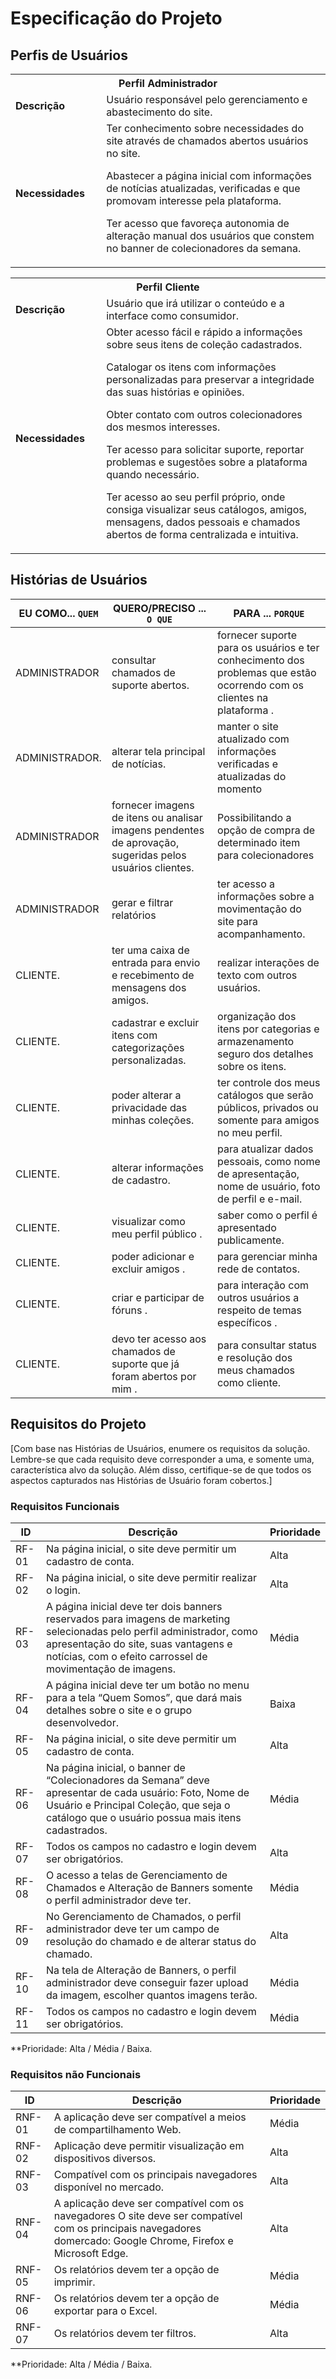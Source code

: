 # Especificação do Projeto

## Perfis de Usuários

<table>
<tbody>
<tr align=center>
<th colspan="2">Perfil Administrador </th>
</tr>
<tr>
<td width="150px"><b>Descrição</b></td>
<td width="600px">Usuário responsável pelo gerenciamento e abastecimento do site.</td>
</tr>
<tr>
<td><b>Necessidades</b></td>
<td>Ter conhecimento sobre necessidades do site através de chamados abertos usuários no site. 

Abastecer a página inicial com informações de notícias atualizadas, verificadas e que promovam interesse pela plataforma. 

Ter acesso que favoreça autonomia de alteração manual dos usuários que constem no banner de colecionadores da semana. </td>
</tr>
</tbody>
</table>

<table>
<tbody>
<tr align=center>
<th colspan="2">Perfil Cliente </th>
</tr>
<tr>
<td width="150px"><b>Descrição</b></td>
<td width="600px"> Usuário que irá utilizar o conteúdo e a interface como consumidor.</td>
</tr>
<tr>
<td><b>Necessidades</b></td>
<td>Obter acesso fácil e rápido a informações sobre seus itens de coleção cadastrados. 

Catalogar os itens com informações personalizadas para preservar a integridade das suas histórias e opiniões. 

Obter contato com outros colecionadores dos mesmos interesses. 

Ter acesso para solicitar suporte, reportar problemas e sugestões sobre a plataforma quando necessário. 

Ter acesso ao seu perfil próprio, onde consiga visualizar seus catálogos, amigos, mensagens, dados pessoais e chamados abertos de forma centralizada e intuitiva.</td>
</tr>
</tbody>
</table>


## Histórias de Usuários


|EU COMO... `QUEM`   | QUERO/PRECISO ... `O QUE` |PARA ... `PORQUE`                 |
|--------------------|---------------------------|----------------------------------|
|ADMINISTRADOR       | consultar chamados de suporte abertos. | fornecer suporte para os usuários e ter conhecimento dos problemas que estão ocorrendo com os clientes na plataforma . |
|ADMINISTRADOR.      | alterar tela principal de notícias.| manter o site atualizado com informações verificadas e atualizadas do momento  |
|ADMINISTRADOR       | fornecer imagens de itens ou analisar imagens pendentes de aprovação, sugeridas pelos usuários clientes.  | Possibilitando a opção de compra de determinado item para colecionadores  
|ADMINISTRADOR       | gerar e filtrar relatórios | ter acesso a informações sobre a movimentação do site para acompanhamento. |
|CLIENTE.            | ter uma caixa de entrada para envio e recebimento de mensagens dos amigos.|realizar interações de texto com outros usuários.  | 
|CLIENTE.            | cadastrar e excluir itens com categorizações personalizadas.|organização dos itens por categorias e armazenamento seguro dos detalhes sobre os itens.  |
|CLIENTE.            | poder alterar a privacidade das minhas coleções.|ter controle dos meus catálogos que serão públicos, privados ou somente para amigos no meu perfil.  | 
|CLIENTE.            | alterar informações de cadastro.|para atualizar dados pessoais, como nome de apresentação, nome de usuário, foto de perfil e e-mail.  |
|CLIENTE.            | visualizar como meu perfil público .| saber como o perfil é apresentado publicamente.  |
|CLIENTE.            | poder adicionar e excluir amigos .| para gerenciar minha rede de contatos.  |
|CLIENTE.            | criar e participar de fóruns .| para interação com outros usuários a respeito de temas específicos .  |
|CLIENTE.            | devo ter acesso aos chamados de suporte que já foram abertos por mim .| para consultar status e resolução dos meus chamados como cliente.  |




## Requisitos do Projeto

[Com base nas Histórias de Usuários, enumere os requisitos da solução. Lembre-se que cada requisito deve corresponder a uma, e somente uma, característica alvo da solução. Além disso, certifique-se de que todos os aspectos capturados nas Histórias de Usuário foram cobertos.]

### Requisitos Funcionais


|ID    | Descrição                | Prioridade |
|-------|---------------------------------|----|
| RF-01 |Na página inicial, o site deve permitir um cadastro de conta.|Alta | 
| RF-02 |Na página inicial, o site deve permitir realizar o login. |Alta |
| RF-03 |A página inicial deve ter dois banners reservados para imagens de marketing selecionadas pelo perfil administrador, como apresentação do site, suas vantagens e notícias, com o efeito carrossel de movimentação de imagens. |Média  |
| RF-04 |A página inicial deve ter um botão no menu para a tela “Quem Somos”, que dará mais detalhes sobre o site e o grupo desenvolvedor.|Baixa |
| RF-05 |Na página inicial, o site deve permitir um cadastro de conta.|Alta  |
| RF-06 |Na página inicial, o banner de “Colecionadores da Semana” deve apresentar de cada usuário: Foto, Nome de Usuário e Principal Coleção, que seja o catálogo que o usuário possua mais itens cadastrados.|Média |
| RF-07 |Todos os campos no cadastro e login devem ser obrigatórios.|Alta  |
| RF-08 |O acesso a telas de Gerenciamento de Chamados e Alteração de Banners somente o perfil administrador deve ter.|Média |
| RF-09 |No Gerenciamento de Chamados, o perfil administrador deve ter um campo de resolução do chamado e de alterar status do chamado.|Alta |
| RF-10 |Na tela de Alteração de Banners, o perfil administrador deve conseguir fazer upload da imagem, escolher quantos imagens terão.|Média |
| RF-11 |Todos os campos no cadastro e login devem ser obrigatórios.|Média |





**Prioridade: Alta / Média / Baixa. 

### Requisitos não Funcionais


|ID      | Descrição               |Prioridade |
|--------|-------------------------|----|
| RNF-01 |A aplicação deve ser compatível a meios de compartilhamento Web. |Média | 
| RNF-02 |Aplicação deve permitir visualização em dispositivos diversos.  |Alta  |
| RNF-03 |Compatível com os principais navegadores disponível no mercado.  |Alta  |
| RNF-04 |A aplicação deve ser compatível com os navegadores O site deve ser compatível com os principais navegadores domercado: Google Chrome, Firefox e Microsoft Edge.|Alta  |
| RNF-05 |Os relatórios devem ter a opção de imprimir. |Média |
| RNF-06 |Os relatórios devem ter a opção de exportar para o Excel.|Média |
| RNF-07 |Os relatórios devem ter filtros. |Alta |

**Prioridade: Alta / Média / Baixa. 

